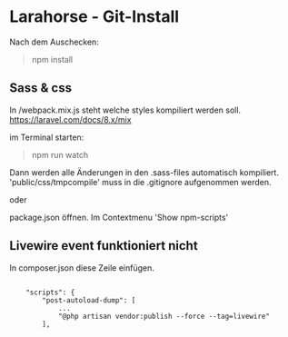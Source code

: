 # Larahorse - Git-Install


Nach dem Auschecken:
> npm install

## Sass & css

In /webpack.mix.js steht welche styles kompiliert werden soll.
https://laravel.com/docs/8.x/mix

im Terminal starten:
> npm run watch

Dann werden alle Änderungen in den .sass-files automatisch kompiliert.
'public/css/tmpcompile' muss in die .gitignore aufgenommen werden.

oder

package.json öffnen. Im Contextmenu 'Show npm-scripts'

## Livewire event funktioniert nicht

In composer.json diese Zeile einfügen.

<code>
    "scripts": {
        "post-autoload-dump": [
            ...
            "@php artisan vendor:publish --force --tag=livewire"
        ],
</code>

